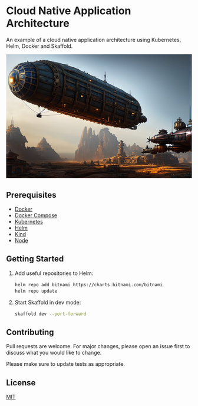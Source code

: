 # Cloud Native Application Architecture

An example of a cloud native application architecture using Kubernetes, Helm, Docker and Skaffold.

![Architecture](./assets/banner.jpg)

## Prerequisites

- [Docker](https://www.docker.com/)
- [Docker Compose](https://docs.docker.com/compose/)
- [Kubernetes](https://kubernetes.io/)
- [Helm](https://helm.sh/)
- [Kind](https://kind.sigs.k8s.io/)
- [Node](https://nodejs.org/en/)

## Getting Started

1. Add useful repositories to Helm:

   ```bash
   helm repo add bitnami https://charts.bitnami.com/bitnami
   helm repo update
   ```

2. Start Skaffold in dev mode:

   ```bash
   skaffold dev --port-forward
   ```

## Contributing

Pull requests are welcome. For major changes, please open an issue first
to discuss what you would like to change.

Please make sure to update tests as appropriate.

## License

[MIT](./LICENSE)
